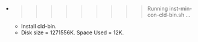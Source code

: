 * >>>>>>>>> Running inst-min-con-cld-bin.sh ...
  * Install cld-bin.
  * Disk size = 1271556K. Space Used = 12K.
